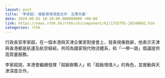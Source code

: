 ```yaml
---
layout: post
title: '李家超: 推動港津深度合作　互惠共贏'
date: 2024-06-02 18:10:00.000000000 +08:00
link: https://news.rthk.hk/rthk/ch/component/k2/1755791-20240602.htm
categories: rthk
---
```


行政長官李家超，在一個本港與天津企業家對接會上，發表視像致辭，他表示天津與香港都是航運及航空樞紐，共同為國家現代物流體系，和「一帶一路」倡議提供高質量服務。

李家超說，本港會繼續發揮「超級聯繫人」和「超級增值人」的角色，並推動與天津深度合作。
